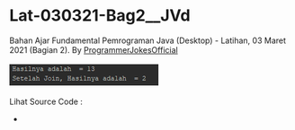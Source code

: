 # Lat-030321-Bag2__JVd
Bahan Ajar Fundamental Pemrograman Java (Desktop) - Latihan, 03 Maret 2021 (Bagian 2). By <a href="https://www.instagram.com/p/CL8m229AbW-/">ProgrammerJokesOfficial</a><br><br>
<img src="https://github.com/RizkyKhapidsyah/Lat-030321-Bag2__JVd/blob/master/result/001.PNG"><br><br>
Lihat Source Code :<br>
- <a href="https://github.com/RizkyKhapidsyah/Lat-030321-Bag2__JVd/blob/master/src/com/rk/Main.java"></a>
